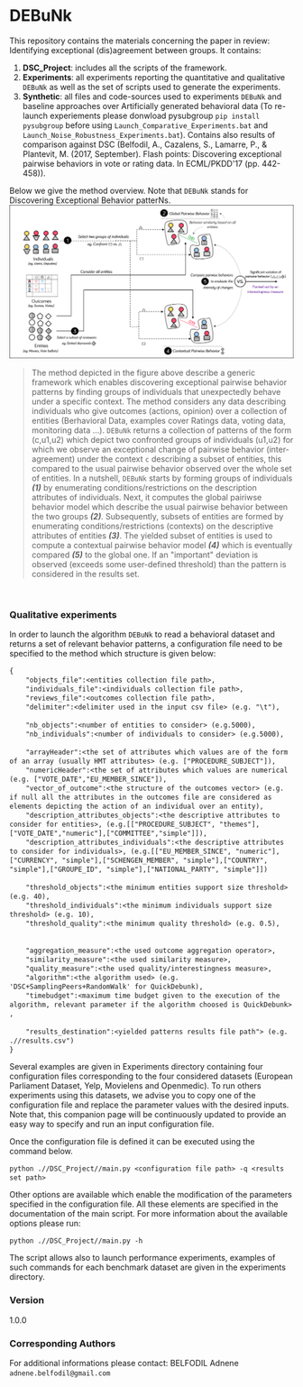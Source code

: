# DEBuNk
This repository contains the materials concerning the paper in review: Identifying exceptional (dis)agreement between groups. It contains:
1. **DSC_Project**: includes all the scripts of the framework.
2. **Experiments**: all experiments reporting the quantitative and qualitative ```DEBuNk``` as well as the set of scripts used to generate the experiments.
3. **Synthetic**: all files and code-sources used to experiments ```DEBuNk``` and baseline approaches over Artificially generated behavioral data (To re-launch experiements please donwload pysubgroup ```pip install pysubgroup``` before using ```Launch_Comparative_Experiments.bat``` and ```Launch_Noise_Robustness_Experiments.bat```). Contains also results of comparison against DSC (Belfodil, A., Cazalens, S., Lamarre, P., & Plantevit, M. (2017, September). Flash points: Discovering exceptional pairwise behaviors in vote or rating data. In ECML/PKDD'17 (pp. 442-458)).

Below we give the method overview. Note that ```DEBuNk``` stands for Discovering Exceptional Behavior patterNs.
  &nbsp;
![](Figures/overallApproach.png)
>The method depicted in the figure above describe a generic framework which enables discovering exceptional pairwise behavior patterns by finding groups of individuals that unexpectedly behave under a specific context. The method considers any data describing individuals who give outcomes (actions, opinion) over a collection of entities (Berhavioral Data, examples cover Ratings data, voting data, monitoring data ...).  ```DEBuNk``` returns a collection of patterns of the form (c,u1,u2) which depict two confronted groups of individuals (u1,u2) for which we observe an exceptional change of pairwise behavior (inter-agreement) under the context ```c``` describing a subset of entities, this compared to the usual pairwise behavior observed over the whole set of entities. In a nutshell, ```DEBuNk``` starts by forming groups of individuals ___(1)___ by enumerating conditions/restrictions on the description attributes of individuals. Next, it computes the global pairiwse behavior model which describe the usual pairwise behavior between the two groups ___(2)___. Subsequently, subsets of entities are formed by enumerating conditions/restrictions (contexts) on the descriptive attributes of entities ___(3)___. The yielded subset of entities  is used to compute a contextual pairwise behavior model ___(4)___ which is eventually compared ___(5)___ to the global one. If an "important" deviation is observed (exceeds some user-defined threshold) than the pattern is considered in the results set.
 
  &nbsp;
  
### Qualitative experiments 
In order to launch the algorithm ```DEBuNk``` to read a behavioral dataset and returns a set of relevant behavior patterns, a configuration file need to be specified to the method which structure is given below:  

```
{
	"objects_file":<entities collection file path>,
	"individuals_file":<individuals collection file path>,
	"reviews_file":<outcomes collection file path>,
	"delimiter":<delimiter used in the input csv file> (e.g. "\t"),

	"nb_objects":<number of entities to consider> (e.g.5000),
	"nb_individuals":<number of individuals to consider> (e.g.5000),

	"arrayHeader":<the set of attributes which values are of the form of an array (usually HMT attributes> (e.g. ["PROCEDURE_SUBJECT"]),
	"numericHeader":<the set of attributes which values are numerical (e.g. ["VOTE_DATE","EU_MEMBER_SINCE"]),
	"vector_of_outcome":<the structure of the outcomes vector> (e.g. if null all the attributes in the outcomes file are considered as elements depicting the action of an individual over an entity),
	"description_attributes_objects":<the descriptive attributes to consider for entities>, (e.g.[["PROCEDURE_SUBJECT", "themes"],["VOTE_DATE","numeric"],["COMMITTEE","simple"]]),
	"description_attributes_individuals":<the descriptive attributes to consider for individuals>, (e.g.[["EU_MEMBER_SINCE", "numeric"],["CURRENCY", "simple"],["SCHENGEN_MEMBER", "simple"],["COUNTRY", "simple"],["GROUPE_ID", "simple"],["NATIONAL_PARTY", "simple"]])

	"threshold_objects":<the minimum entities support size threshold> (e.g. 40),
	"threshold_individuals":<the minimum individuals support size threshold> (e.g. 10),
	"threshold_quality":<the minimum quality threshold> (e.g. 0.5),
	

	"aggregation_measure":<the used outcome aggregation operator>,
	"similarity_measure":<the used similarity measure>,
	"quality_measure":<the used quality/interestingness measure>,
	"algorithm":<the algorithm used> (e.g. 'DSC+SamplingPeers+RandomWalk' for QuickDebunk),
	"timebudget":<maximum time budget given to the execution of the algorithm, relevant parameter if the algorithm choosed is QuickDebunk> ,

	"results_destination":<yielded patterns results file path"> (e.g. .//results.csv")
}

```

Several examples are given in Experiments directory containing four configuration files corresponding to the four considered datasets (European Parliament Dataset, Yelp, Movielens and Openmedic). To run others experiments using this datasets, we advise you to copy one of the configuration file and replace the parameter values with the desired inputs. Note that, this companion page will be continuously updated to provide an easy way to specify and run an input configuration file. 

Once the configuration file is defined it can be executed using the command below.

```
python .//DSC_Project//main.py <configuration file path> -q <results set path>
```

Other options are available which enable the modification of the parameters specified in the configuration file. All these elements are specified in the documentation of the main script. For more information about the available options please run:

```
python .//DSC_Project//main.py -h
```

The script allows also to launch performance experiments, examples of such commands for each benchmark dataset are given in the experiments directory. 

### Version
1.0.0

  
### Corresponding Authors
For additional informations please contact: BELFODIL Adnene `adnene.belfodil@gmail.com`